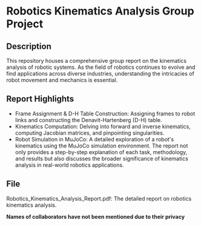 # Robotics Kinematics Analysis Group Project
## Description
This repository houses a comprehensive group report on the kinematics analysis of robotic systems. As the field of robotics continues to evolve and find applications across diverse industries, understanding the intricacies of robot movement and mechanics is essential.

## Report Highlights
- Frame Assignment & D-H Table Construction: Assigning frames to robot links and constructing the Denavit-Hartenberg (D-H) table.
- Kinematics Computation: Delving into forward and inverse kinematics, computing Jacobian matrices, and pinpointing singularities.
- Robot Simulation in MuJoCo: A detailed exploration of a robot's kinematics using the MuJoCo simulation environment.
The report not only provides a step-by-step explanation of each task, methodology, and results but also discusses the broader significance of kinematics analysis in real-world robotics applications.

## File
Robotics_Kinematics_Analysis_Report.pdf: The detailed report on robotics kinematics analysis.

**Names of collaborators have not been mentioned due to their privacy**
